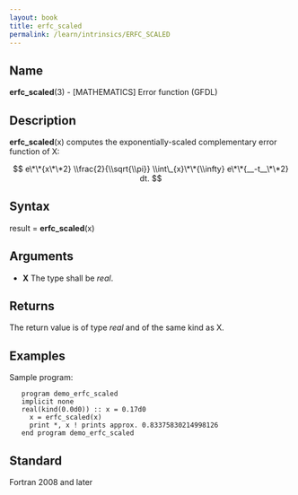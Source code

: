 ```yaml
---
layout: book
title: erfc_scaled
permalink: /learn/intrinsics/ERFC_SCALED
---
```

## __Name__

__erfc\_scaled__(3) - \[MATHEMATICS\] Error function
(GFDL)

## __Description__

__erfc\_scaled__(x) computes the exponentially-scaled complementary
error function of X:

$$ e\*\*{x\*\*2} \\frac{2}{\\sqrt{\\pi}} \\int\_{x}\*\*{\\infty}
e\*\*{__-t__\*\*2} dt. $$

## __Syntax__

result = __erfc\_scaled__(x)

## __Arguments__

  - __X__
    The type shall be _real_.

## __Returns__

The return value is of type _real_ and of the same kind as X.

## __Examples__

Sample program:

```
   program demo_erfc_scaled
   implicit none
   real(kind(0.0d0)) :: x = 0.17d0
     x = erfc_scaled(x)
     print *, x ! prints approx. 0.83375830214998126
   end program demo_erfc_scaled
```

## __Standard__

Fortran 2008 and later

